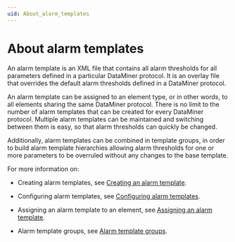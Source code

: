 ```yaml
---
uid: About_alarm_templates
---
```


# About alarm templates

An alarm template is an XML file that contains all alarm thresholds for all parameters defined in a particular DataMiner protocol. It is an overlay file that overrides the default alarm thresholds defined in a DataMiner protocol.

An alarm template can be assigned to an element type, or in other words, to all elements sharing the same DataMiner protocol. There is no limit to the number of alarm templates that can be created for every DataMiner protocol. Multiple alarm templates can be maintained and switching between them is easy, so that alarm thresholds can quickly be changed.

Additionally, alarm templates can be combined in template groups, in order to build alarm template hierarchies allowing alarm thresholds for one or more parameters to be overruled without any changes to the base template.

For more information on:

- Creating alarm templates, see [Creating an alarm template](xref:Managing_alarm_templates#creating-an-alarm-template).

- Configuring alarm templates, see [Configuring alarm templates](xref:Configuring_alarm_templates).

- Assigning an alarm template to an element, see [Assigning an alarm template](xref:Managing_alarm_templates#assigning-an-alarm-template).

- Alarm template groups, see [Alarm template groups](xref:Alarm_template_groups).
